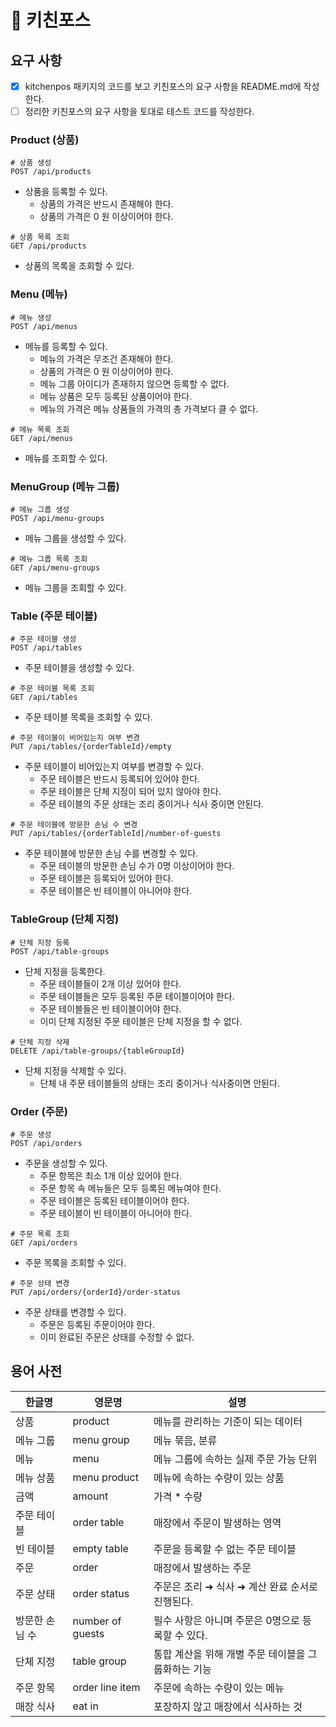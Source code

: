 # 🍳 키친포스 

## 요구 사항

- [X] kitchenpos 패키지의 코드를 보고 키친포스의 요구 사항을 README.md에 작성한다.
- [ ] 정리한 키친포스의 요구 사항을 토대로 테스트 코드를 작성한다.

### Product (상품)

```text
# 상품 생성
POST /api/products
```

- 상품을 등록할 수 있다.
  - 상품의 가격은 반드시 존재해야 한다.
  - 상품의 가격은 0 원 이상이어야 한다.

```text
# 상품 목록 조회
GET /api/products
```

- 상품의 목록을 조회할 수 있다.

### Menu (메뉴)

```text
# 메뉴 생성
POST /api/menus
```

- 메뉴를 등록할 수 있다.
  - 메뉴의 가격은 무조건 존재해야 한다.
  - 상품의 가격은 0 원 이상이어야 한다.
  - 메뉴 그룹 아이디가 존재하지 않으면 등록할 수 없다.
  - 메뉴 상품은 모두 등록된 상품이어야 한다.
  - 메뉴의 가격은 메뉴 상품들의 가격의 총 가격보다 클 수 없다.

```text
# 메뉴 목록 조회
GET /api/menus
```

- 메뉴를 조회할 수 있다.

### MenuGroup (메뉴 그룹)

```text
# 메뉴 그룹 생성
POST /api/menu-groups
```

- 메뉴 그룹을 생성할 수 있다.

```text
# 메뉴 그룹 목록 조회
GET /api/menu-groups
```

- 메뉴 그룹을 조회할 수 있다.

### Table (주문 테이블)

```text
# 주문 테이블 생성
POST /api/tables
```

- 주문 테이블을 생성할 수 있다.

```text
# 주문 테이블 목록 조회
GET /api/tables
```

- 주문 테이블 목록을 조회할 수 있다.

```text
# 주문 테이블이 비어있는지 여부 변경
PUT /api/tables/{orderTableId}/empty
```

- 주문 테이블이 비어있는지 여부를 변경할 수 있다.
  - 주문 테이블은 반드시 등록되어 있어야 한다.
  - 주문 테이블은 단체 지정이 되어 있지 않아야 한다.
  - 주문 테이블의 주문 상태는 조리 중이거나 식사 중이면 안된다.

```text
# 주문 테이블에 방문한 손님 수 변경
PUT /api/tables/{orderTableId]/number-of-guests
```

- 주문 테이블에 방문한 손님 수를 변경할 수 있다.
  - 주문 테이블의 방문한 손님 수가 0명 이상이어야 한다.
  - 주문 테이블은 등록되어 있어야 한다.
  - 주문 테이블은 빈 테이블이 아니어야 한다.

### TableGroup (단체 지정)

```text
# 단체 지정 등록
POST /api/table-groups
```

- 단체 지정을 등록한다.
  - 주문 테이블들이 2개 이상 있어야 한다.
  - 주문 테이블들은 모두 등록된 주문 테이블이어야 한다.
  - 주문 테이블들은 빈 테이블이어야 한다.
  - 이미 단체 지정된 주문 테이블은 단체 지정을 할 수 없다.

```text
# 단체 지정 삭제
DELETE /api/table-groups/{tableGroupId}
```

- 단체 지정을 삭제할 수 있다.
  - 단체 내 주문 테이블들의 상태는 조리 중이거나 식사중이면 안된다.

### Order (주문)

```text
# 주문 생성
POST /api/orders
```

- 주문을 생성할 수 있다.
  - 주문 항목은 최소 1개 이상 있어야 한다.
  - 주문 항목 속 메뉴들은 모두 등록된 메뉴여야 한다.
  - 주문 테이블은 등록된 테이블이어야 한다.
  - 주문 테이블이 빈 테이블이 아니어야 한다.

```text
# 주문 목록 조회
GET /api/orders
```

- 주문 목록을 조회할 수 있다.

```text
# 주문 상태 변경
PUT /api/orders/{orderId}/order-status
```

- 주문 상태를 변경할 수 있다.
  - 주문은 등록된 주문이어야 한다.
  - 이미 완료된 주문은 상태를 수정할 수 없다.

## 용어 사전

| 한글명 | 영문명 | 설명 |
| --- | --- | --- |
| 상품 | product | 메뉴를 관리하는 기준이 되는 데이터 |
| 메뉴 그룹 | menu group | 메뉴 묶음, 분류 |
| 메뉴 | menu | 메뉴 그룹에 속하는 실제 주문 가능 단위 |
| 메뉴 상품 | menu product | 메뉴에 속하는 수량이 있는 상품 |
| 금액 | amount | 가격 * 수량 |
| 주문 테이블 | order table | 매장에서 주문이 발생하는 영역 |
| 빈 테이블 | empty table | 주문을 등록할 수 없는 주문 테이블 |
| 주문 | order | 매장에서 발생하는 주문 |
| 주문 상태 | order status | 주문은 조리 ➜ 식사 ➜ 계산 완료 순서로 진행된다. |
| 방문한 손님 수 | number of guests | 필수 사항은 아니며 주문은 0명으로 등록할 수 있다. |
| 단체 지정 | table group | 통합 계산을 위해 개별 주문 테이블을 그룹화하는 기능 |
| 주문 항목 | order line item | 주문에 속하는 수량이 있는 메뉴 |
| 매장 식사 | eat in | 포장하지 않고 매장에서 식사하는 것 |
